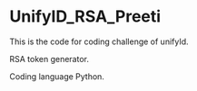 # UnifyID_RSA_Preeti


This is the code for coding challenge of unifyId.


RSA token generator.

Coding language Python.
